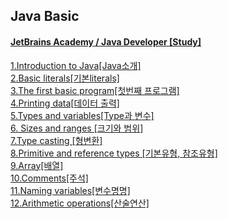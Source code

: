 ## Java Basic
#### [JetBrains Academy / Java Developer [Study]](https://hyperskill.org/knowledge-map/73?v=old)

[1.Introduction to Java[Java소개]](https://github.com/himj131/JAVA/blob/master/1.Introduction%20to%20Java.md)  
[2.Basic literals[기본literals]](https://github.com/himj131/JAVA/blob/master/2.Basic%20literals.md)  
[3.The first basic program[첫번째 프로그램]](https://github.com/himj131/JAVA/blob/master/3.Theory:%20The%20first%20program.md)  
[4.Printing data[데이터 출력]](https://github.com/himj131/JAVA/blob/master/4.Printing%20data.md)  
[5.Types and variables[Type과 변수]](https://github.com/himj131/JAVA/blob/master/5.Types%20and%20variables%20%5BType%EA%B3%BC%20%EB%B3%80%EC%88%98%5D.md)  
[6. Sizes and ranges [크기와 범위]](https://github.com/himj131/JAVA/blob/master/6.%20Sizes%20and%20ranges%20%5B%ED%81%AC%EA%B8%B0%EC%99%80%20%EB%B2%94%EC%9C%84%5D.md)  
[7.Type casting [형변환]](https://github.com/himj131/JAVA/blob/master/7.Type%20casting%20%5B%ED%98%95%EB%B3%80%ED%99%98%5D.md)  
[8.Primitive and reference types [기본유형, 참조유형]](https://github.com/himj131/JAVA/blob/master/8.Primitive%20and%20reference%20types%20%5B%EA%B8%B0%EB%B3%B8%EC%9C%A0%ED%98%95%2C%20%EC%B0%B8%EC%A1%B0%EC%9C%A0%ED%98%95%5D.md)  
[9.Array[배열]](https://github.com/himj131/JAVA/blob/master/9.Array%5B%EB%B0%B0%EC%97%B4%5D.md)  
[10.Comments[주석]](https://github.com/himj131/JAVA/blob/master/10.Comments%5B%EC%A3%BC%EC%84%9D%5D.md)  
[11.Naming variables[변수명명]](https://github.com/himj131/JAVA/blob/master/11.%20Naming%20variables.md)  
[12.Arithmetic operations[산술연산]](https://github.com/himj131/JAVA/blob/master/12.Arithmetic%20operations%5B%EC%82%B0%EC%88%A0%EC%97%B0%EC%82%B0%5D.md)  

